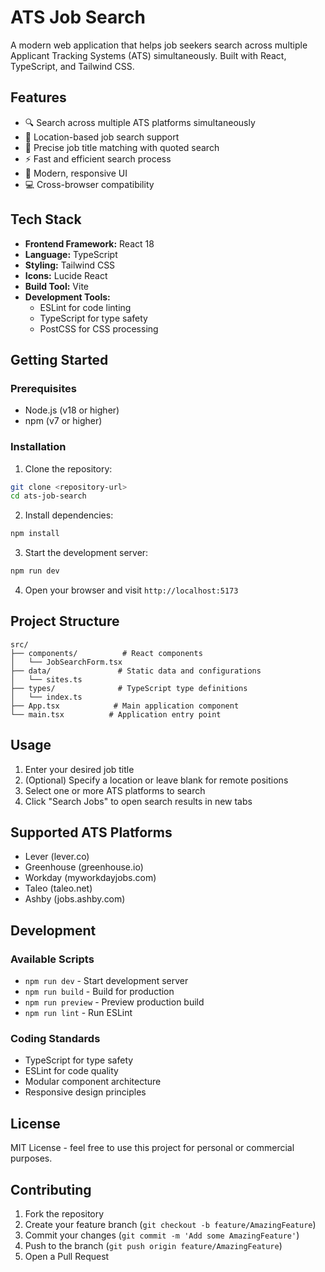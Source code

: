 # ATS Job Search

A modern web application that helps job seekers search across multiple Applicant Tracking Systems (ATS) simultaneously. Built with React, TypeScript, and Tailwind CSS.



## Features

- 🔍 Search across multiple ATS platforms simultaneously
- 📍 Location-based job search support
- 🎯 Precise job title matching with quoted search
- ⚡ Fast and efficient search process
- 🎨 Modern, responsive UI
- 💻 Cross-browser compatibility

## Tech Stack

- **Frontend Framework:** React 18
- **Language:** TypeScript
- **Styling:** Tailwind CSS
- **Icons:** Lucide React
- **Build Tool:** Vite
- **Development Tools:**
  - ESLint for code linting
  - TypeScript for type safety
  - PostCSS for CSS processing

## Getting Started

### Prerequisites

- Node.js (v18 or higher)
- npm (v7 or higher)

### Installation

1. Clone the repository:
```bash
git clone <repository-url>
cd ats-job-search
```

2. Install dependencies:
```bash
npm install
```

3. Start the development server:
```bash
npm run dev
```

4. Open your browser and visit `http://localhost:5173`

## Project Structure

```
src/
├── components/          # React components
│   └── JobSearchForm.tsx
├── data/               # Static data and configurations
│   └── sites.ts
├── types/              # TypeScript type definitions
│   └── index.ts
├── App.tsx            # Main application component
└── main.tsx          # Application entry point
```

## Usage

1. Enter your desired job title
2. (Optional) Specify a location or leave blank for remote positions
3. Select one or more ATS platforms to search
4. Click "Search Jobs" to open search results in new tabs

## Supported ATS Platforms

- Lever (lever.co)
- Greenhouse (greenhouse.io)
- Workday (myworkdayjobs.com)
- Taleo (taleo.net)
- Ashby (jobs.ashby.com)

## Development

### Available Scripts

- `npm run dev` - Start development server
- `npm run build` - Build for production
- `npm run preview` - Preview production build
- `npm run lint` - Run ESLint

### Coding Standards

- TypeScript for type safety
- ESLint for code quality
- Modular component architecture
- Responsive design principles

## License

MIT License - feel free to use this project for personal or commercial purposes.

## Contributing

1. Fork the repository
2. Create your feature branch (`git checkout -b feature/AmazingFeature`)
3. Commit your changes (`git commit -m 'Add some AmazingFeature'`)
4. Push to the branch (`git push origin feature/AmazingFeature`)
5. Open a Pull Request
